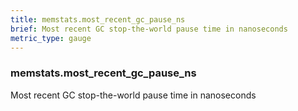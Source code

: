 ```yaml
---
title: memstats.most_recent_gc_pause_ns
brief: Most recent GC stop-the-world pause time in nanoseconds
metric_type: gauge
---
```

### memstats.most_recent_gc_pause_ns

Most recent GC stop-the-world pause time in nanoseconds
